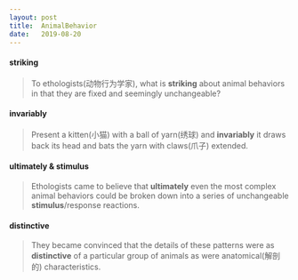 ```yaml
---
layout: post
title:  AnimalBehavior
date:   2019-08-20
---
```

#### striking
> To ethologists(动物行为学家), what is **striking** about animal behaviors in that they are fixed and seemingly unchangeable?
#### invariably
> Present a kitten(小猫) with a ball of yarn(绣球) and **invariably** it draws back its head and bats the yarn with claws(爪子) extended.
#### ultimately & stimulus
> Ethologists came to believe that **ultimately** even the most complex animal behaviors could be broken down into a series of unchangeable **stimulus**/response reactions.
#### distinctive
> They became convinced that the details of these patterns were as **distinctive** of a particular group of animals as were anatomical(解剖的) characteristics. 